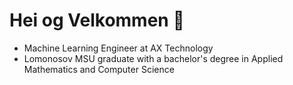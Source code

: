 # Hei og Velkommen 🖖

- Machine Learning Engineer at AX Technology
- Lomonosov MSU graduate with a bachelor's degree in Applied Mathematics and Computer Science
